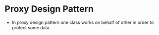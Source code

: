 # Proxy Design Pattern
- In proxy design pattern one class works on behalf of other in order to protect some data.